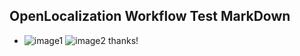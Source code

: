 ## OpenLocalization Workflow Test MarkDown
* ![image1](.\04a1745f-9988-4803-bbcb-16923840d401.PNG)   ![image2](.\51188235-d0e7-4d8e-9ac9-4826b4a8e4aa.png) 
thanks!